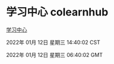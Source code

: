# 学习中心 colearnhub
[学习中心](http://59.174.26.63:56308/colearnhub/)

2022年 01月 12日 星期三 14:40:02 CST

2022年 01月 12日 星期三 06:40:02 GMT
